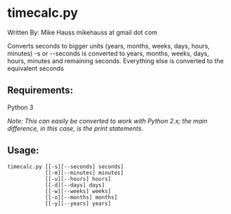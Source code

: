 # timecalc.py

Written By: Mike Hauss mikehauss at gmail dot com

Converts seconds to bigger units (years, months, weeks, days, hours, minutes)
-s or --seconds is converted to years, months, weeks, days, hours, minutes and remaining seconds.
Everything else is converted to the equivalent seconds

## Requirements:
Python 3

_Note: This can easily be converted to work with Python 2.x; the main difference, in this case, is the print statements._

## Usage:

```
timecalc.py [[-s][--seconds] seconds]
            [[-m][--minutes] minutes]
            [[-u][--hours] hours]
            [[-d][--days] days]
            [[-w][--weeks] weeks]
            [[-o][--months] months]
            [[-y][--years] years]
```
